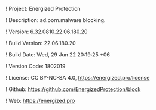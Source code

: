 ! Project: Energized Protection

! Description: ad.porn.malware blocking.

! Version: 6.32.0810.22.06.180.20

! Build Version: 22.06.180.20

! Build Date: Wed, 29 Jun 22 20:19:25 +06

! Version Code: 1802019

! License: CC BY-NC-SA 4.0, https://energized.pro/license

! Github: https://github.com/EnergizedProtection/block

! Web: https://energized.pro
